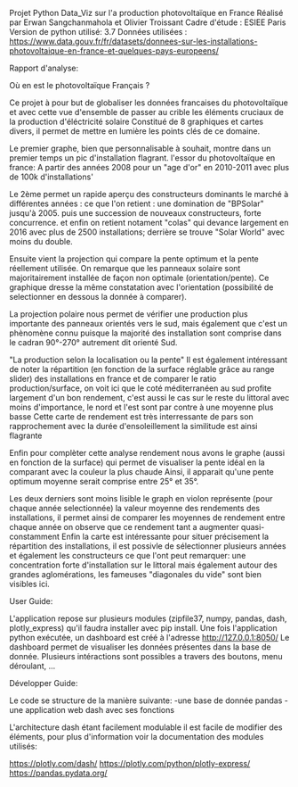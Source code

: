 Projet Python Data_Viz sur l'a production photovoltaïque en France
Réalisé par Erwan Sangchanmahola et Olivier Troissant
Cadre d'étude : ESIEE Paris
Version de python utilisé: 3.7
Données utilisées : https://www.data.gouv.fr/fr/datasets/donnees-sur-les-installations-photovoltaique-en-france-et-quelques-pays-europeens/

Rapport d'analyse:

Où en est le photovoltaïque Français ?

Ce projet à pour but de globaliser les données francaises du photovoltaïque et avec cette vue d'ensemble de passer au crible les éléments cruciaux de la production d'éléctricité solaire
Constitué de 8 graphiques et cartes divers, il permet de mettre en lumière les points clés de ce domaine.

Le premier graphe, bien que personnalisable à souhait, montre dans un premier temps un pic d'installation flagrant.
l'essor du photovoltaïque en france: A partir des années 2008 pour un "age d'or" en 2010-2011 avec plus de 100k d'installations'

Le 2ème permet un rapide aperçu des constructeurs dominants le marché à différentes années :
ce que l'on retient :
	une domination de "BPSolar" jusqu'à 2005.
	puis une succession de nouveaux constructeurs, forte concurrence.
	et enfin on retient notament "colas" qui devance largement en 2016 avec plus de 2500 installations; derrière se trouve "Solar World" avec moins du double.


Ensuite vient la projection qui compare la pente optimum et la pente réellement utilisée.
On remarque que les panneaux solaire sont majoritairement installée de façon non optimale (orientation/pente).
Ce graphique dresse la même constatation avec l'orientation (possibilité de selectionner en dessous la donnée à comparer).

La projection polaire nous permet de vérifier une production plus importante des panneaux orientés vers le sud,
mais également que c'est un phènomène connu puisque la majorité des installation sont comprise dans le cadran 90°-270° autrement dit orienté Sud.

"La production selon la localisation ou la pente" Il est également intéressant de noter la répartition (en fonction de la surface réglable grâce au range slider)
des installations en france et de comparer le ratio production/surface, on voit ici que le coté méditerranéen au sud profite largement d'un bon rendement,
c'est aussi le cas sur le reste du littoral avec moins d'importance, le nord et l'est sont par contre à une moyenne plus basse
Cette carte de rendement est très interressante de pars son rapprochement avec la durée d'ensoleillement la similitude est ainsi flagrante

Enfin pour complèter cette analyse rendement nous avons le graphe (aussi en fonction de la surface) qui permet de visualiser la pente idéal en la comparant avec la couleur la plus chaude
Ainsi, il apparait qu'une pente optimum moyenne serait comprise entre 25° et 35°.

Les deux derniers sont moins lisible 
le graph en violon représente (pour chaque année selectionnée) la valeur moyenne des rendements des installations, il permet ainsi de comparer les moyennes de rendement entre chaque année
on observe que ce rendement tant a augmenter quasi-constamment
Enfin la carte est intéressante pour situer précisement la répartition des installations, il est possivle de sélectionner plusieurs années et également les constructeurs
ce que l'ont peut remarquer: une concentration forte d'installation sur le littoral  mais également autour des grandes aglomérations, les fameuses "diagonales du vide" sont bien visibles ici.



User Guide:

L'application repose sur plusieurs modules (zipfile37, numpy, pandas, dash, plotly_express) qu'il faudra installer avec pip install.
Une fois l'application python exécutée, un dashboard est créé à l'adresse http://127.0.0.1:8050/
Le dashboard permet de visualiser les données présentes dans la base de donnée.
Plusieurs intéractions sont possibles a travers des boutons, menu déroulant, ...

Développer Guide:

Le code se structure de la manière suivante:
  -une base de donnée pandas
  -une application web dash avec ses fonctions
  
 L'architecture dash étant facilement modulable il est facile de modifier des éléments, pour plus d'information voir la documentation des modules utilisés: 
 
https://plotly.com/dash/
https://plotly.com/python/plotly-express/
https://pandas.pydata.org/
